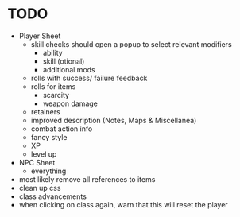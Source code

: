 # TODO
- Player Sheet
    - skill checks should open a popup to select relevant modifiers
        - ability
        - skill (otional)
        - additional mods
    - rolls with success/ failure feedback
    - rolls for items
        - scarcity
        - weapon damage
    - retainers
    - improved description (Notes, Maps & Miscellanea)
    - combat action info
    - fancy style
    - XP
    - level up
- NPC Sheet
    - everything
- most likely remove all references to items
- clean up css
- class advancements
- when clicking on class again, warn that this will reset the player